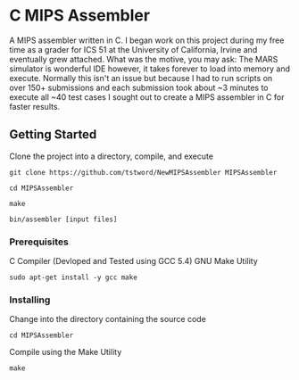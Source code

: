 # C MIPS Assembler

A MIPS assembler written in C. 
I began work on this project during my free time as a grader for ICS 51 at the University of California, Irvine and eventually grew attached.
What was the motive, you may ask: The MARS simulator is wonderful IDE however, it takes forever to load into memory and execute. Normally this isn't an issue but because I had to run scripts on over 150+ submissions and each submission took about ~3 minutes to execute all ~40 test cases I sought out to create a MIPS assembler in C for faster results.

## Getting Started

Clone the project into a directory, compile, and execute
```
git clone https://github.com/tstword/NewMIPSAssembler MIPSAssembler
```
```
cd MIPSAssembler
```
```
make
```
```
bin/assembler [input files]
```

### Prerequisites

C Compiler (Devloped and Tested using GCC 5.4)
GNU Make Utility

```
sudo apt-get install -y gcc make
```

### Installing

Change into the directory containing the source code
```
cd MIPSAssembler
```

Compile using the Make Utility
```
make
```